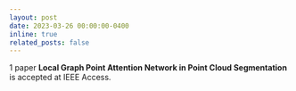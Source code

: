 ```yaml
---
layout: post
date: 2023-03-26 00:00:00-0400
inline: true
related_posts: false
---
```


1 paper <b>Local Graph Point Attention Network in Point Cloud Segmentation</b> is accepted at IEEE Access.

